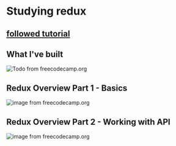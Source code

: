 # Studying redux

## [followed tutorial](https://www.freecodecamp.org/news/redux-for-beginners-the-brain-friendly-guide-to-redux/)

## What I've built

![Todo from freecodecamp.org](https://www.freecodecamp.org/news/content/images/2021/04/Screenshot-2021-04-08-at-08.49.52.png)

## Redux Overview Part 1 - Basics

![image from freecodecamp.org](https://www.freecodecamp.org/news/content/images/2021/04/ReduxDataFlowDiagram-49fa8c3968371d9ef6f2a1486bd40a26-1.gif)

## Redux Overview Part 2 - Working with API

![image from freecodecamp.org](https://www.freecodecamp.org/news/content/images/2021/04/ReduxAsyncDataFlowDiagram-d97ff38a0f4da0f327163170ccc13e80.gif)
